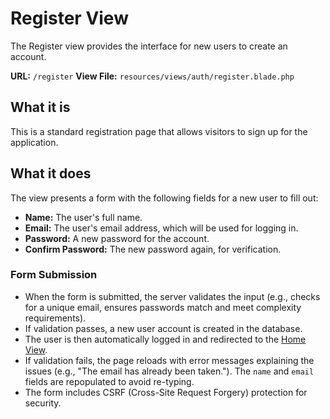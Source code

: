 # Register View

The Register view provides the interface for new users to create an account.

**URL:** `/register`
**View File:** `resources/views/auth/register.blade.php`

## What it is

This is a standard registration page that allows visitors to sign up for the application.

## What it does

The view presents a form with the following fields for a new user to fill out:

-   **Name:** The user's full name.
-   **Email:** The user's email address, which will be used for logging in.
-   **Password:** A new password for the account.
-   **Confirm Password:** The new password again, for verification.

### Form Submission

-   When the form is submitted, the server validates the input (e.g., checks for a unique email, ensures passwords match and meet complexity requirements).
-   If validation passes, a new user account is created in the database.
-   The user is then automatically logged in and redirected to the [Home View](home.md).
-   If validation fails, the page reloads with error messages explaining the issues (e.g., "The email has already been taken."). The `name` and `email` fields are repopulated to avoid re-typing.
-   The form includes CSRF (Cross-Site Request Forgery) protection for security.
